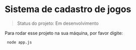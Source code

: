 <h1>Sistema de cadastro de jogos</h1>

> Status do projeto: Em desenvolvimento

 Para rodar esse projeto na sua máquina, por favor digite:
```
 node app.js
 ```
